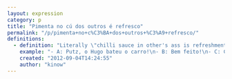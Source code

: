 ```yaml
---
layout: expression
category: p
title: "Pimenta no cú dos outros é refresco"
permalink: "/p/pimenta+no+c%C3%BA+dos+outros+%C3%A9+refresco/"
definitions:
  - definition: "Literally \"chilli sauce in other's ass is refreshment\", means something like, when something bad happens to another person it is satisfying for you (really evil no?)."
    example: "- A: Putz, o Hugo bateu o carro!\n- B: Bem feito!\n- C: Cuz\u00e3o (to B), pimenta no c\u00fa dos outros \u00e9 refresco n\u00e9? Seu esp\u00edrito de porco."
    created: "2012-09-04T14:24:55"
    author: "kinow"
---
```

